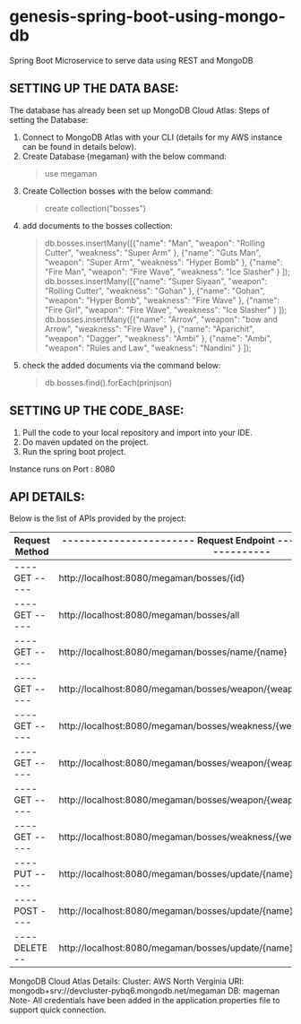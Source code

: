 # genesis-spring-boot-using-mongo-db
Spring Boot Microservice to serve data using REST and MongoDB

## SETTING UP THE DATA BASE:
The database has already been set up MongoDB Cloud Atlas:
Steps of setting the Database: 

1. Connect to MongoDB Atlas with your CLI (details for my AWS instance can be found in details below).
2. Create Database (megaman) with the below command: 
	> use megaman
3. Create Collection bosses with the below command:
	> create collection("bosses")
4. add documents to the bosses collection:
	> db.bosses.insertMany([{"name": "Man", "weapon": "Rolling Cutter", "weakness": "Super Arm" }, {"name": "Guts Man", "weapon": "Super Arm", "weakness": "Hyper Bomb" }, {"name": "Fire Man", "weapon": "Fire Wave", "weakness": "Ice Slasher" } ]);
	> db.bosses.insertMany([{"name": "Super Siyaan", "weapon": "Rolling Cutter", "weakness": "Gohan" }, {"name": "Gohan", "weapon": "Hyper Bomb", "weakness": "Fire Wave" }, {"name": "Fire Girl", "weapon": "Fire Wave", "weakness": "Ice Slasher" } ]);
	> db.bosses.insertMany([{"name": "Arrow", "weapon": "bow and Arrow", "weakness": "Fire Wave" }, {"name": "Aparichit", "weapon": "Dagger", "weakness": "Ambi" }, {"name": "Ambi", "weapon": "Rules and Law", "weakness": "Nandini" } ]);
5. check the added documents via the command below:
	> db.bosses.find().forEach(prinjson)
	
## SETTING UP THE CODE_BASE:
1. Pull the code to your local repository and import into your IDE.
2. Do maven updated on the project.
3. Run the spring boot project.

Instance runs on Port : 8080

## API DETAILS:
Below is the list of APIs provided by the project:

| Request Method | ----------------------- Request Endpoint ----------------------------------- |
| -------------- | ---------------------------------------------------------------------------- |
| ---- GET ----- | http://localhost:8080/megaman/bosses/{id}                                 	|
| ---- GET ----- | http://localhost:8080/megaman/bosses/all                                  	|
| ---- GET ----- | http://localhost:8080/megaman/bosses/name/{name}                          	|
| ---- GET ----- | http://localhost:8080/megaman/bosses/weapon/{weapon}                      	|
| ---- GET ----- | http://localhost:8080/megaman/bosses/weakness/{weakness}                  	|
| ---- GET ----- | http://localhost:8080/megaman/bosses/weapon/{weapon}/and/weakness/{weakness} | 
| ---- GET ----- | http://localhost:8080/megaman/bosses/weapon/{weapon}/or/weakness/{weakness}  |
| ---- GET ----- | http://localhost:8080/megaman/bosses/weakness/{weakness}?order=desc          |
| ---- PUT ----- | http://localhost:8080/megaman/bosses/update/{name}                           |
| ---- POST ---- | http://localhost:8080/megaman/bosses/update/{name}                           |
| ---- DELETE -- | http://localhost:8080/megaman/bosses/update/{name}                           |

MongoDB Cloud Atlas Details:
	Cluster: AWS North Verginia
	URI: mongodb+srv://devcluster-pybq6.mongodb.net/megaman
	DB: mageman
	Note- All credentials have been added in the application.properties file to support quick connection.

